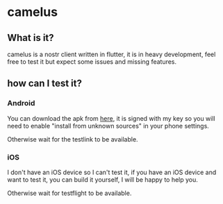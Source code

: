 # camelus

## What is it?

camelus is a nostr client written in flutter, it is in heavy development, feel free to test it but expect some issues and missing features.

## how can I test it?

### Android

You can download the apk from [here](https://lox.de/downloads/app-release.apk), it is signed with my key so you will need to enable "install from unknown sources" in your phone settings.

Otherwise wait for the testlink to be available.

### iOS

I don't have an iOS device so I can't test it, if you have an iOS device and want to test it, you can build it yourself, I will be happy to help you.

Otherwise wait for testflight to be available.
